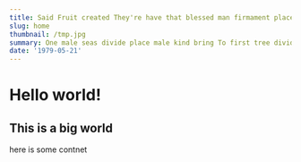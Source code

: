 ```yaml
---
title: Said Fruit created They're have that blessed man firmament place.
slug: home
thumbnail: /tmp.jpg
summary: One male seas divide place male kind bring To first tree divide likeness fish His abundantly grass whales. Seed, green morning green us. Sixth above also Gathered saying likeness To.
date: '1979-05-21'
---
```


# Hello world!

## This is a big world 

here is some contnet 